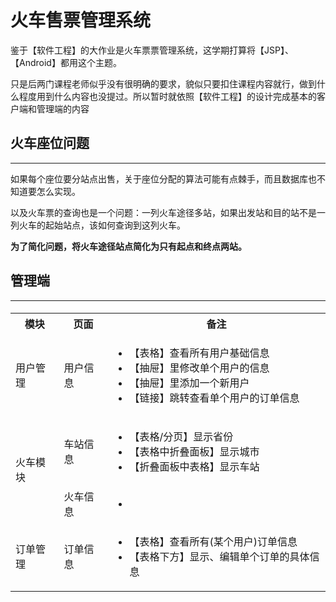 
# 火车售票管理系统

鉴于【软件工程】的大作业是火车票票管理系统，这学期打算将【JSP】、【Android】都用这个主题。



只是后两门课程老师似乎没有很明确的要求，貌似只要扣住课程内容就行，做到什么程度用到什么内容也没提过。所以暂时就依照【软件工程】的设计完成基本的客户端和管理端的内容



## 火车座位问题

---

如果每个座位要分站点出售，关于座位分配的算法可能有点棘手，而且数据库也不知道要怎么实现。



以及火车票的查询也是一个问题：一列火车途径多站，如果出发站和目的站不是一列火车的起始站点，该如何查询到这列火车。



**为了简化问题，将火车途径站点简化为只有起点和终点两站。**




## 管理端

----

#### 

<table>
    <tr>
    	<th>模块</th>
        <th>页面</th>
        <th>备注</th>
    </tr>
    <tr>
        <td>用户管理</td>
        <td>用户信息</td>
        <td>
        	<ul>
                <li>【表格】查看所有用户基础信息</li>
                <li>【抽屉】里修改单个用户的信息</li>
                <li>【抽屉】里添加一个新用户</li>
                <li>【链接】跳转查看单个用户的订单信息</li>
            </ul>
        </td>
    </tr>
    <tr>
    	<td rowspan="2">火车模块</td>
        <td>车站信息</td>
        <td>
        	<ul>
                <li>【表格/分页】显示省份</li>
                <li>【表格中折叠面板】显示城市</li>
                <li>【折叠面板中表格】显示车站</li>
            </ul>
        </td>
    </tr>
    <tr>
    	<td>火车信息</td>
        <td>
        	<ul>
                <li></li>
            </ul>
        </td>
    </tr>
    <tr> 
        <td>订单管理</td>
        <td>订单信息</td>
        <td>
        	<ul>
                <li>【表格】查看所有(某个用户)订单信息</li>
                <li>【表格下方】显示、编辑单个订单的具体信息</li>
            </ul>
        </td>
    </tr> 



